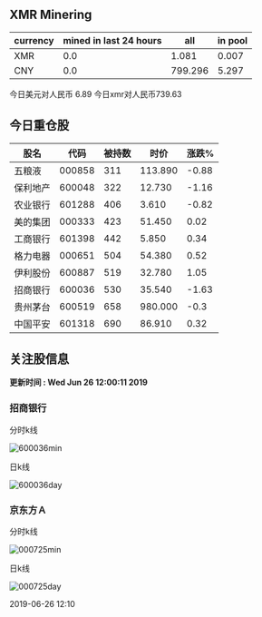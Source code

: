 ## XMR Minering

|currency|mined in last 24 hours|all|in pool|
|---|---|---|---|
|XMR|0.0|1.081|0.007|
|CNY|0.0|799.296|5.297|

今日美元对人民币 6.89	今日xmr对人民币739.63


## 今日重仓股 

|股名|代码|被持数|时价|涨跌%|
|---|---|---|---|---|
|五粮液|000858|311|113.890|-0.88|
|保利地产|600048|322|12.730|-1.16|
|农业银行|601288|406|3.610|-0.82|
|美的集团|000333|423|51.450|0.02|
|工商银行|601398|442|5.850|0.34|
|格力电器|000651|504|54.380|0.52|
|伊利股份|600887|519|32.780|1.05|
|招商银行|600036|530|35.540|-1.63|
|贵州茅台|600519|658|980.000|-0.3|
|中国平安|601318|690|86.910|0.32|

## 关注股信息
**更新时间 : Wed Jun 26 12:00:11 2019**
### 招商银行 
分时k线

![600036min](http://image.sinajs.cn/newchart/min/n/sh600036.gif)

日k线

![600036day](http://image.sinajs.cn/newchart/daily/n/sh600036.gif)

### 京东方Ａ 
分时k线

![000725min](http://image.sinajs.cn/newchart/min/n/sz000725.gif)

日k线

![000725day](http://image.sinajs.cn/newchart/daily/n/sz000725.gif)

2019-06-26 12:10